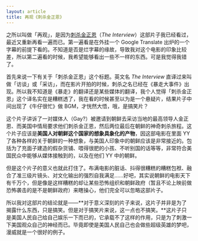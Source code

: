 ```yaml
---
layout: article
title: 再观《刺杀金正恩》
---
```


之所以叫做「再观」，是因为[刺杀金正恩](http://www.imdb.com/title/tt2788710/?ref_=fn_al_tt_1)（*The Interview*）这部片子我已经看过，最近又重新再看一遍而已。第一遍看是在外挂一个 Google Translate 出炉的一个字幕的前提下看的。不知道是否是烂字幕的缘故，导致我对这个电影的印象比较差，所以第二遍看的时候，我希望能够看出一些不一样的东西。可是我觉得我错了。

首先来说一下有关于「刺杀金正恩」这个标题。英文名 *The Interview* 直译过来叫做「访谈」或「采访」，而在影片开拍的时候，刺杀之名已经在《暴走大事件》出现。所以我不知道是《暴走》的翻译还是某些媒体的翻译，我个人觉得「刺杀金正恩」这个译名实在是糟糕透了，我在看的时候甚至以为是一个悬疑片，结果片子中间出现了《牛仔很忙》做 BGM，才恍然大悟，哦，是搞笑片？

这个片子讲诉了一对媒体人（Gay?）被邀请到朝鲜去采访当地的最高领导人金正恩、而美国中情局要求他们刺杀金正恩，然后两位最后在朝鲜的神奇刺杀旅程。这个片子应该是**美国人对朝鲜这个国家的想象具象化的产物**，因这部电影在里面 YY 了各种各样的关于朝鲜的一种想象，与美国人印象中的朝鲜应该是非常接近的。包括为了充面子建造的假杂货铺、喂得很肥的小孩、不听别国的话等等，非常符合美国民众中能够从媒体接触到的，以及在他们 YY 中的朝鲜。

但是这个片子的意义也就此打住了。布满电影的脏话、抖得很糟糕的糟糕包袱、融合了准三级片镜头、对文化输出的强烈自我满足……好吧，其实说朝鲜的电影天下有千万个，但是像是这样糟糕的却让某些恐怖组织和朝鲜政府（暂且不论上映前做恐怖袭击的是不是朝鲜政府）来瞎操心，他们完全可以忽略这部片子。

所以我对这部片的结论就是——**对于意义深刻的片子来说，这片子并非是为了揭露什么东西，只是搞笑。但是对于搞笑片来说，这一点也不搞笑。**这片子只是美国人民自己给自己娱乐一下而已的，它承载不了这样的作用，只是为了刺激一下美国观众自己的神经而已。毕竟即使是美国人民自己也会做些超级英雄的梦吧，漫威就是一个很好的例子。
